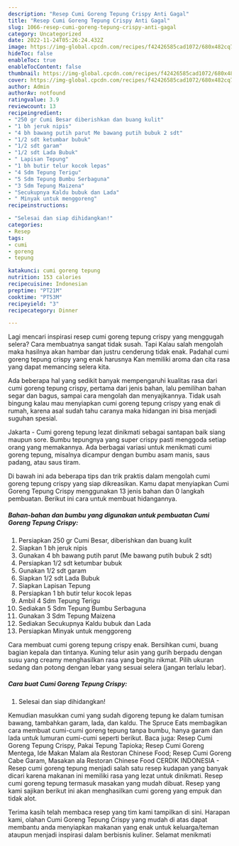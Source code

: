 ```yaml
---
description: "Resep Cumi Goreng Tepung Crispy Anti Gagal"
title: "Resep Cumi Goreng Tepung Crispy Anti Gagal"
slug: 1066-resep-cumi-goreng-tepung-crispy-anti-gagal
category: Uncategorized
date: 2022-11-24T05:26:24.432Z
image: https://img-global.cpcdn.com/recipes/f42426585cad1072/680x482cq70/cumi-goreng-tepung-crispy-foto-resep-utama.jpg
hideToc: false
enableToc: true
enableTocContent: false
thumbnail: https://img-global.cpcdn.com/recipes/f42426585cad1072/680x482cq70/cumi-goreng-tepung-crispy-foto-resep-utama.jpg
cover: https://img-global.cpcdn.com/recipes/f42426585cad1072/680x482cq70/cumi-goreng-tepung-crispy-foto-resep-utama.jpg
author: Admin
authorAv: notfound
ratingvalue: 3.9
reviewcount: 13
recipeingredient:
- "250 gr Cumi Besar diberishkan dan buang kulit"
- "1 bh jeruk nipis"
- "4 bh bawang putih parut Me bawang putih bubuk 2 sdt"
- "1/2 sdt ketumbar bubuk"
- "1/2 sdt garam"
- "1/2 sdt Lada Bubuk"
- " Lapisan Tepung"
- "1 bh butir telur kocok lepas"
- "4 Sdm Tepung Terigu"
- "5 Sdm Tepung Bumbu Serbaguna"
- "3 Sdm Tepung Maizena"
- "Secukupnya Kaldu bubuk dan Lada"
- " Minyak untuk menggoreng"
recipeinstructions:

- "Selesai dan siap dihidangkan!"
categories:
- Resep
tags:
- cumi
- goreng
- tepung

katakunci: cumi goreng tepung 
nutrition: 153 calories
recipecuisine: Indonesian
preptime: "PT21M"
cooktime: "PT53M"
recipeyield: "3"
recipecategory: Dinner

---
```



Lagi mencari inspirasi resep cumi goreng tepung crispy yang menggugah selera? Cara membuatnya sangat tidak susah. Tapi Kalau salah mengolah maka hasilnya akan hambar dan justru cenderung tidak enak. Padahal cumi goreng tepung crispy yang enak harusnya Kan memiliki aroma dan cita rasa yang dapat memancing selera kita.


Ada beberapa hal yang sedikit banyak mempengaruhi kualitas rasa dari cumi goreng tepung crispy, pertama dari jenis bahan, lalu pemilihan bahan segar dan bagus, sampai cara mengolah dan menyajikannya. Tidak usah bingung kalau mau menyiapkan cumi goreng tepung crispy yang enak di rumah, karena asal sudah tahu caranya maka hidangan ini bisa menjadi suguhan spesial.

Jakarta - Cumi goreng tepung lezat dinikmati sebagai santapan baik siang maupun sore. Bumbu tepungnya yang super crispy pasti menggoda setiap orang yang memakannya. Ada berbagai variasi untuk menikmati cumi goreng tepung, misalnya dicampur dengan bumbu asam manis, saus padang, atau saus tiram.


Di bawah ini ada beberapa tips dan trik praktis dalam mengolah cumi goreng tepung crispy yang siap dikreasikan. Kamu dapat menyiapkan Cumi Goreng Tepung Crispy menggunakan 13 jenis bahan dan 0 langkah pembuatan. Berikut ini cara untuk membuat hidangannya.

<!--inarticleads1-->

##### Bahan-bahan dan bumbu yang digunakan untuk pembuatan Cumi Goreng Tepung Crispy:

1. Persiapkan 250 gr Cumi Besar, diberishkan dan buang kulit
1. Siapkan 1 bh jeruk nipis
1. Gunakan 4 bh bawang putih parut (Me bawang putih bubuk 2 sdt)
1. Persiapkan 1/2 sdt ketumbar bubuk
1. Gunakan 1/2 sdt garam
1. Siapkan 1/2 sdt Lada Bubuk
1. Siapkan  Lapisan Tepung
1. Persiapkan 1 bh butir telur kocok lepas
1. Ambil 4 Sdm Tepung Terigu
1. Sediakan 5 Sdm Tepung Bumbu Serbaguna
1. Gunakan 3 Sdm Tepung Maizena
1. Sediakan Secukupnya Kaldu bubuk dan Lada
1. Persiapkan  Minyak untuk menggoreng


Cara membuat cumi goreng tepung crispy enak. Bersihkan cumi, buang bagian kepala dan tintanya. Kuning telur asin yang gurih berpadu dengan susu yang creamy menghasilkan rasa yang begitu nikmat. Pilih ukuran sedang dan potong dengan lebar yang sesuai selera (jangan terlalu lebar). 

<!--inarticleads2-->

##### Cara buat Cumi Goreng Tepung Crispy:


1. Selesai dan siap dihidangkan!

Kemudian masukkan cumi yang sudah digoreng tepung ke dalam tumisan bawang, tambahkan garam, lada, dan kaldu. The Spruce Eats membagikan cara membuat cumi-cumi goreng tepung tanpa bumbu, hanya garam dan lada untuk lumuran cumi-cumi seperti berikut. Baca juga: Resep Cumi Goreng Tepung Crispy, Pakai Tepung Tapioka; Resep Cumi Goreng Mentega, Ide Makan Malam ala Restoran Chinese Food; Resep Cumi Goreng Cabe Garam, Masakan ala Restoran Chinese Food CERDIK INDONESIA - Resep cumi goreng tepung menjadi salah satu resep kudapan yang banyak dicari karena makanan ini memiliki rasa yang lezat untuk dinikmati. Resep cumi goreng tepung termasuk masakan yang mudah dibuat. Resep yang kami sajikan berikut ini akan menghasilkan cumi goreng yang empuk dan tidak alot. 

Terima kasih telah membaca resep yang tim kami tampilkan di sini. Harapan kami, olahan Cumi Goreng Tepung Crispy yang mudah di atas dapat membantu anda menyiapkan makanan yang enak untuk keluarga/teman ataupun menjadi inspirasi dalam berbisnis kuliner. Selamat menikmati
